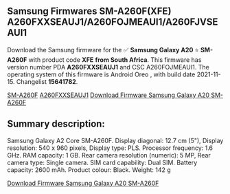 <h2>Samsung Firmwares SM-A260F(XFE) A260FXXSEAUJ1/A260FOJMEAUI1/A260FJVSEAUI1</h2>
Download the Samsung firmware for the ✅ <strong>Samsung Galaxy A20 </strong> ⭐ <strong>SM-A260F</strong> with product code <strong>XFE</strong> <strong> from South Africa</strong>. This firmware has version number PDA <strong>A260FXXSEAUJ1</strong> and CSC A260FOJMEAUI1. The operating system of this firmware is Android Oreo , with build date 2021-11-15. Changelist <strong>15641782</strong>.


[SM-A260F](https://samfirm.shop/samsung/model/SM-A260F)
[A260FXXSEAUJ1](https://samfirm.shop/samsung/pda/A260FXXSEAUJ1)
[Download Firmware Samsung Galaxy A20 SM-A260F](https://samfirm.shop/samsung/firmware/474338)
<h2>Summary description:</h2>
<p>Samsung Galaxy A2 Core SM-A260F. Display diagonal: 12.7 cm (5"), Display resolution: 540 x 960 pixels, Display type: PLS. Processor frequency: 1.6 GHz. RAM capacity: 1 GB. Rear camera resolution (numeric): 5 MP, Rear camera type: Single camera. SIM card capability: Dual SIM. Battery capacity: 2600 mAh. Product colour: Black. Weight: 142 g</p>


[Download Firmware Samsung Galaxy A20 SM-A260F](https://samfirm.shop/samsung/firmware/474338)
